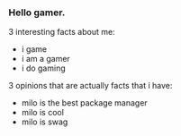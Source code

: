 ### Hello gamer.

3 interesting facts about me:
- i game
- i am a gamer
- i do gaming

3 opinions that are actually facts that i have:
- milo is the best package manager
- milo is cool
- milo is swag
